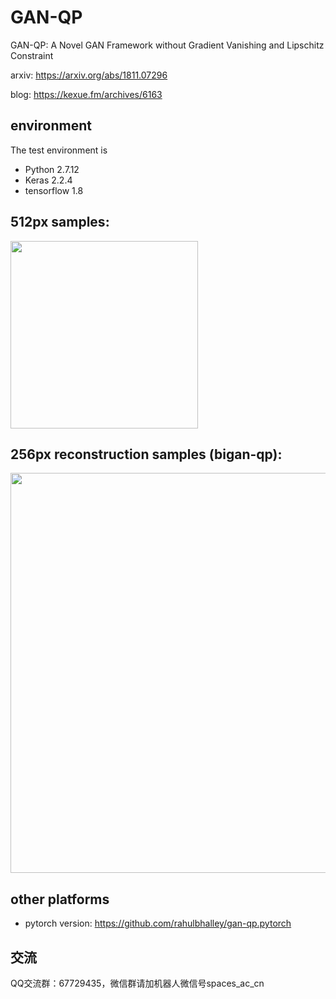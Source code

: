 # GAN-QP
GAN-QP: A Novel GAN Framework without Gradient Vanishing and Lipschitz Constraint

arxiv: https://arxiv.org/abs/1811.07296

blog: https://kexue.fm/archives/6163

## environment
The test environment is
- Python 2.7.12
- Keras 2.2.4
- tensorflow 1.8

## 512px samples:
<img src="https://kexue.fm/usr/uploads/2018/11/3038288324.jpg" width=300>

## 256px reconstruction samples (bigan-qp):
<img src="https://raw.githubusercontent.com/bojone/gan-qp/master/bigan-qp/ae.jpg" width=640>

## other platforms
- pytorch version: https://github.com/rahulbhalley/gan-qp.pytorch

## 交流
QQ交流群：67729435，微信群请加机器人微信号spaces_ac_cn
